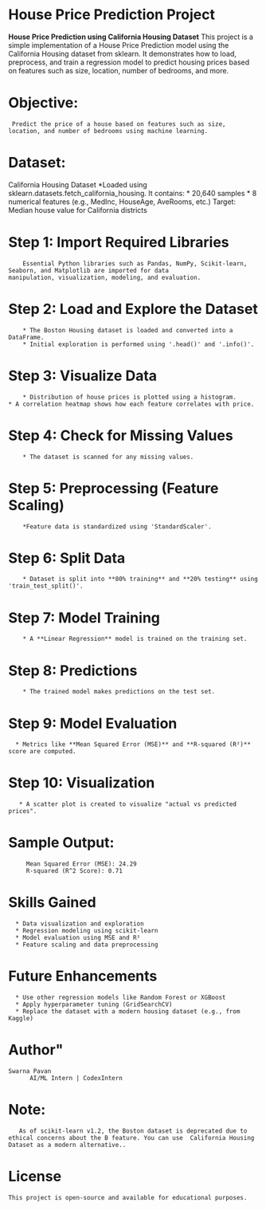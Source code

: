 # House Price Prediction Project
**House Price Prediction using California Housing Dataset**
        This project is a simple implementation of a House Price Prediction model using the California Housing dataset from sklearn. It demonstrates how to load, preprocess, and train a regression model to predict housing prices based on features such as size, location, number of bedrooms, and more.

# Objective:
     Predict the price of a house based on features such as size, location, and number of bedrooms using machine learning.

# Dataset:
  California Housing Dataset
      *Loaded using sklearn.datasets.fetch_california_housing. It contains:
          * 20,640 samples
          * 8 numerical features (e.g., MedInc, HouseAge, AveRooms, etc.)
          Target: Median house value for California districts

# Step 1: Import Required Libraries
        Essential Python libraries such as Pandas, NumPy, Scikit-learn, Seaborn, and Matplotlib are imported for data                 manipulation, visualization, modeling, and evaluation.

# Step 2: Load and Explore the Dataset
        * The Boston Housing dataset is loaded and converted into a DataFrame.
        * Initial exploration is performed using '.head()' and '.info()'.

# Step 3: Visualize Data
        * Distribution of house prices is plotted using a histogram.        * A correlation heatmap shows how each feature correlates with price.

 # Step 4: Check for Missing Values
        * The dataset is scanned for any missing values.

 # Step 5: Preprocessing (Feature Scaling)
        *Feature data is standardized using 'StandardScaler'.

 # Step 6: Split Data

        * Dataset is split into **80% training** and **20% testing** using             'train_test_split()'.

# Step 7: Model Training
        * A **Linear Regression** model is trained on the training set.

# Step 8: Predictions
        * The trained model makes predictions on the test set.

 # Step 9: Model Evaluation
      * Metrics like **Mean Squared Error (MSE)** and **R-squared (R²)**              score are computed.

# Step 10: Visualization

       * A scatter plot is created to visualize "actual vs predicted                  prices".

# Sample Output:
         Mean Squared Error (MSE): 24.29
         R-squared (R^2 Score): 0.71

# Skills Gained

      * Data visualization and exploration
      * Regression modeling using scikit-learn
      * Model evaluation using MSE and R²
      * Feature scaling and data preprocessing

# Future Enhancements

      * Use other regression models like Random Forest or XGBoost
      * Apply hyperparameter tuning (GridSearchCV)
      * Replace the dataset with a modern housing dataset (e.g., from Kaggle)

 # Author"

    Swarna Pavan
          AI/ML Intern | CodexIntern

# Note:
       As of scikit-learn v1.2, the Boston dataset is deprecated due to ethical concerns about the B feature. You can use  California Housing Dataset as a modern alternative..

# License
    This project is open-source and available for educational purposes.

